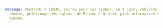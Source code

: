 ```yaml
---
message: Vendredi à 18h30, soirée pour les jeunes. Le 9 juin, Jubilons en
  chemin, pélérinage des églises de Braine L'Alleud, plus information section
  agenda.
---
```


